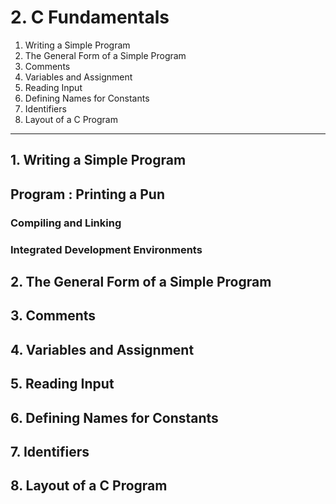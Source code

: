 # 2. C Fundamentals

1. Writing a Simple Program
2. The General Form of a Simple Program
3. Comments
4. Variables and Assignment
5. Reading Input
6. Defining Names for Constants
7. Identifiers
8. Layout of a C Program

---

## 1. Writing a Simple Program

## Program : Printing a Pun

### Compiling and Linking

### Integrated Development Environments

## 2. The General Form of a Simple Program

## 3. Comments

## 4. Variables and Assignment

## 5. Reading Input

## 6. Defining Names for Constants

## 7. Identifiers

## 8. Layout of a C Program
